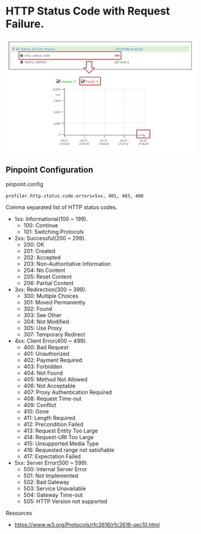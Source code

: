# HTTP Status Code with Request Failure.

![overview](images/http-status-code-failure-overview.png)

## Pinpoint Configuration

pinpoint.config
~~~
profiler.http.status.code.errors=5xx, 401, 403, 406
~~~
Comma separated list of HTTP status codes.
* 1xx: Informational(100 ~ 199).
  * 100: Continue
  * 101: Switching Protocols
* 2xx: Successful(200 ~ 299).
  * 200: OK
  * 201: Created
  * 202: Accepted
  * 203: Non-Authoritative Information
  * 204: No Content
  * 205: Reset Content
  * 206: Partial Content
* 3xx: Redirection(300 ~ 399).
  * 300: Multiple Choices
  * 301: Moved Permanently
  * 302: Found
  * 303: See Other
  * 304: Not Modified
  * 305: Use Proxy
  * 307: Temporary Redirect
* 4xx: Client Error(400 ~ 499).
  * 400: Bad Request
  * 401: Unauthorized
  * 402: Payment Required
  * 403: Forbidden
  * 404: Not Found
  * 405: Method Not Allowed
  * 406: Not Acceptable
  * 407: Proxy Authentication Required
  * 408: Request Time-out
  * 409: Conflict
  * 410: Gone
  * 411: Length Required
  * 412: Precondition Failed
  * 413: Request Entity Too Large
  * 414: Request-URI Too Large
  * 415: Unsupported Media Type
  * 416: Requested range not satisfiable
  * 417: Expectation Failed
* 5xx: Server Error(500 ~ 599).
  * 500: Internal Server Error
  * 501: Not Implemented
  * 502: Bad Gateway
  * 503: Service Unavailable
  * 504: Gateway Time-out
  * 505: HTTP Version not supported

Resources
* https://www.w3.org/Protocols/rfc2616/rfc2616-sec10.html


